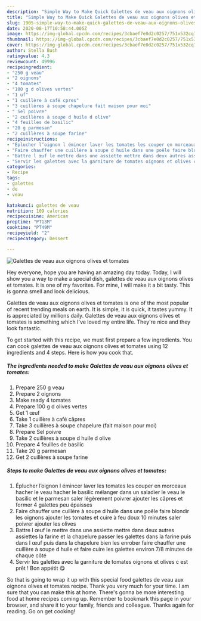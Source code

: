 ```yaml
---
description: "Simple Way to Make Quick Galettes de veau aux oignons olives et tomates"
title: "Simple Way to Make Quick Galettes de veau aux oignons olives et tomates"
slug: 1905-simple-way-to-make-quick-galettes-de-veau-aux-oignons-olives-et-tomates
date: 2020-08-17T10:58:44.005Z
image: https://img-global.cpcdn.com/recipes/3cbaef7e0d2c0257/751x532cq70/galettes-de-veau-aux-oignons-olives-et-tomates-photo-principale-de-la-recette.jpg
thumbnail: https://img-global.cpcdn.com/recipes/3cbaef7e0d2c0257/751x532cq70/galettes-de-veau-aux-oignons-olives-et-tomates-photo-principale-de-la-recette.jpg
cover: https://img-global.cpcdn.com/recipes/3cbaef7e0d2c0257/751x532cq70/galettes-de-veau-aux-oignons-olives-et-tomates-photo-principale-de-la-recette.jpg
author: Stella Bush
ratingvalue: 4.3
reviewcount: 49996
recipeingredient:
- "250 g veau"
- "2 oignons"
- "4 tomates"
- "100 g d olives vertes"
- "1 uf"
- "1 cuillère à café cpres"
- "3 cuillères à soupe chapelure fait maison pour moi"
- " Sel poivre"
- "2 cuillères à soupe d huile d olive"
- "4 feuilles de basilic"
- "20 g parmesan"
- "2 cuillères à soupe farine"
recipeinstructions:
- "Éplucher l’oignon l émincer laver les tomates les couper en morceaux hacher le veau hacher le basilic mélanger dans un saladier le veau le basilic et le parmesan saler légèrement poivrer ajouter les câpres et former 4 galettes peu épaisses"
- "Faire chauffer une cuillère à soupe d huile dans une poêle faire blondir les oignons ajouter les tomates et cuire à feu doux 10 minutes saler poivrer ajouter les olives"
- "Battre l œuf le mettre dans une assiette mettre dans deux autres assiettes la farine et la chapelure passer les galettes dans la farine puis dans l œuf puis dans la chapelure bien les enrober faire chauffer une cuillère à soupe d huile et faire cuire les galettes environ 7/8 minutes de chaque côté"
- "Servir les galettes avec la garniture de tomates oignons et olives c est prêt ! Bon appétit 😋"
categories:
- Recipe
tags:
- galettes
- de
- veau

katakunci: galettes de veau 
nutrition: 109 calories
recipecuisine: American
preptime: "PT13M"
cooktime: "PT49M"
recipeyield: "2"
recipecategory: Dessert

---
```



![Galettes de veau aux oignons olives et tomates](https://img-global.cpcdn.com/recipes/3cbaef7e0d2c0257/751x532cq70/galettes-de-veau-aux-oignons-olives-et-tomates-photo-principale-de-la-recette.jpg)

Hey everyone, hope you are having an amazing day today. Today, I will show you a way to make a special dish, galettes de veau aux oignons olives et tomates. It is one of my favorites. For mine, I will make it a bit tasty. This is gonna smell and look delicious.



Galettes de veau aux oignons olives et tomates is one of the most popular of recent trending meals on earth. It is simple, it is quick, it tastes yummy. It is appreciated by millions daily. Galettes de veau aux oignons olives et tomates is something which I've loved my entire life. They're nice and they look fantastic.


To get started with this recipe, we must first prepare a few ingredients. You can cook galettes de veau aux oignons olives et tomates using 12 ingredients and 4 steps. Here is how you cook that.

<!--inarticleads1-->

##### The ingredients needed to make Galettes de veau aux oignons olives et tomates:

1. Prepare 250 g veau
1. Prepare 2 oignons
1. Make ready 4 tomates
1. Prepare 100 g d olives vertes
1. Get 1 œuf
1. Take 1 cuillère à café câpres
1. Take 3 cuillères à soupe chapelure (fait maison pour moi)
1. Prepare  Sel poivre
1. Take 2 cuillères à soupe d huile d olive
1. Prepare 4 feuilles de basilic
1. Take 20 g parmesan
1. Get 2 cuillères à soupe farine




<!--inarticleads2-->

##### Steps to make Galettes de veau aux oignons olives et tomates:

1. Éplucher l’oignon l émincer laver les tomates les couper en morceaux hacher le veau hacher le basilic mélanger dans un saladier le veau le basilic et le parmesan saler légèrement poivrer ajouter les câpres et former 4 galettes peu épaisses
1. Faire chauffer une cuillère à soupe d huile dans une poêle faire blondir les oignons ajouter les tomates et cuire à feu doux 10 minutes saler poivrer ajouter les olives
1. Battre l œuf le mettre dans une assiette mettre dans deux autres assiettes la farine et la chapelure passer les galettes dans la farine puis dans l œuf puis dans la chapelure bien les enrober faire chauffer une cuillère à soupe d huile et faire cuire les galettes environ 7/8 minutes de chaque côté
1. Servir les galettes avec la garniture de tomates oignons et olives c est prêt ! Bon appétit 😋




So that is going to wrap it up with this special food galettes de veau aux oignons olives et tomates recipe. Thank you very much for your time. I am sure that you can make this at home. There's gonna be more interesting food at home recipes coming up. Remember to bookmark this page in your browser, and share it to your family, friends and colleague. Thanks again for reading. Go on get cooking!
